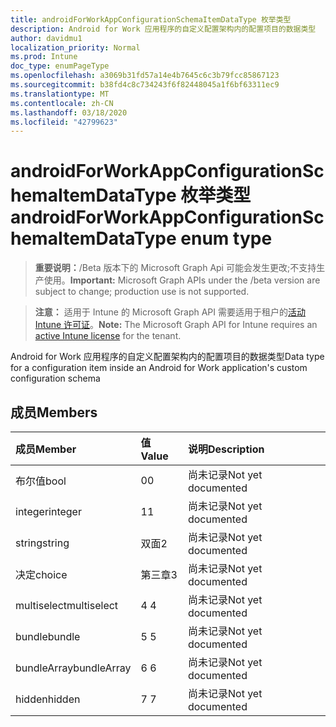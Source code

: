 ```yaml
---
title: androidForWorkAppConfigurationSchemaItemDataType 枚举类型
description: Android for Work 应用程序的自定义配置架构内的配置项目的数据类型
author: davidmu1
localization_priority: Normal
ms.prod: Intune
doc_type: enumPageType
ms.openlocfilehash: a3069b31fd57a14e4b7645c6c3b79fcc85867123
ms.sourcegitcommit: b38fd4c8c734243f6f82448045a1f6bf63311ec9
ms.translationtype: MT
ms.contentlocale: zh-CN
ms.lasthandoff: 03/18/2020
ms.locfileid: "42799623"
---
```

# <a name="androidforworkappconfigurationschemaitemdatatype-enum-type"></a><span data-ttu-id="846c4-103">androidForWorkAppConfigurationSchemaItemDataType 枚举类型</span><span class="sxs-lookup"><span data-stu-id="846c4-103">androidForWorkAppConfigurationSchemaItemDataType enum type</span></span>

> <span data-ttu-id="846c4-104">**重要说明：**/Beta 版本下的 Microsoft Graph Api 可能会发生更改;不支持生产使用。</span><span class="sxs-lookup"><span data-stu-id="846c4-104">**Important:** Microsoft Graph APIs under the /beta version are subject to change; production use is not supported.</span></span>

> <span data-ttu-id="846c4-105">**注意：** 适用于 Intune 的 Microsoft Graph API 需要适用于租户的[活动 Intune 许可证](https://go.microsoft.com/fwlink/?linkid=839381)。</span><span class="sxs-lookup"><span data-stu-id="846c4-105">**Note:** The Microsoft Graph API for Intune requires an [active Intune license](https://go.microsoft.com/fwlink/?linkid=839381) for the tenant.</span></span>

<span data-ttu-id="846c4-106">Android for Work 应用程序的自定义配置架构内的配置项目的数据类型</span><span class="sxs-lookup"><span data-stu-id="846c4-106">Data type for a configuration item inside an Android for Work application's custom configuration schema</span></span>

## <a name="members"></a><span data-ttu-id="846c4-107">成员</span><span class="sxs-lookup"><span data-stu-id="846c4-107">Members</span></span>
|<span data-ttu-id="846c4-108">成员</span><span class="sxs-lookup"><span data-stu-id="846c4-108">Member</span></span>|<span data-ttu-id="846c4-109">值</span><span class="sxs-lookup"><span data-stu-id="846c4-109">Value</span></span>|<span data-ttu-id="846c4-110">说明</span><span class="sxs-lookup"><span data-stu-id="846c4-110">Description</span></span>|
|:---|:---|:---|
|<span data-ttu-id="846c4-111">布尔值</span><span class="sxs-lookup"><span data-stu-id="846c4-111">bool</span></span>|<span data-ttu-id="846c4-112">0</span><span class="sxs-lookup"><span data-stu-id="846c4-112">0</span></span>|<span data-ttu-id="846c4-113">尚未记录</span><span class="sxs-lookup"><span data-stu-id="846c4-113">Not yet documented</span></span>|
|<span data-ttu-id="846c4-114">integer</span><span class="sxs-lookup"><span data-stu-id="846c4-114">integer</span></span>|<span data-ttu-id="846c4-115">1</span><span class="sxs-lookup"><span data-stu-id="846c4-115">1</span></span>|<span data-ttu-id="846c4-116">尚未记录</span><span class="sxs-lookup"><span data-stu-id="846c4-116">Not yet documented</span></span>|
|<span data-ttu-id="846c4-117">string</span><span class="sxs-lookup"><span data-stu-id="846c4-117">string</span></span>|<span data-ttu-id="846c4-118">双面</span><span class="sxs-lookup"><span data-stu-id="846c4-118">2</span></span>|<span data-ttu-id="846c4-119">尚未记录</span><span class="sxs-lookup"><span data-stu-id="846c4-119">Not yet documented</span></span>|
|<span data-ttu-id="846c4-120">决定</span><span class="sxs-lookup"><span data-stu-id="846c4-120">choice</span></span>|<span data-ttu-id="846c4-121">第三章</span><span class="sxs-lookup"><span data-stu-id="846c4-121">3</span></span>|<span data-ttu-id="846c4-122">尚未记录</span><span class="sxs-lookup"><span data-stu-id="846c4-122">Not yet documented</span></span>|
|<span data-ttu-id="846c4-123">multiselect</span><span class="sxs-lookup"><span data-stu-id="846c4-123">multiselect</span></span>|<span data-ttu-id="846c4-124">4 </span><span class="sxs-lookup"><span data-stu-id="846c4-124">4</span></span>|<span data-ttu-id="846c4-125">尚未记录</span><span class="sxs-lookup"><span data-stu-id="846c4-125">Not yet documented</span></span>|
|<span data-ttu-id="846c4-126">bundle</span><span class="sxs-lookup"><span data-stu-id="846c4-126">bundle</span></span>|<span data-ttu-id="846c4-127">5 </span><span class="sxs-lookup"><span data-stu-id="846c4-127">5</span></span>|<span data-ttu-id="846c4-128">尚未记录</span><span class="sxs-lookup"><span data-stu-id="846c4-128">Not yet documented</span></span>|
|<span data-ttu-id="846c4-129">bundleArray</span><span class="sxs-lookup"><span data-stu-id="846c4-129">bundleArray</span></span>|<span data-ttu-id="846c4-130">6 </span><span class="sxs-lookup"><span data-stu-id="846c4-130">6</span></span>|<span data-ttu-id="846c4-131">尚未记录</span><span class="sxs-lookup"><span data-stu-id="846c4-131">Not yet documented</span></span>|
|<span data-ttu-id="846c4-132">hidden</span><span class="sxs-lookup"><span data-stu-id="846c4-132">hidden</span></span>|<span data-ttu-id="846c4-133">7 </span><span class="sxs-lookup"><span data-stu-id="846c4-133">7</span></span>|<span data-ttu-id="846c4-134">尚未记录</span><span class="sxs-lookup"><span data-stu-id="846c4-134">Not yet documented</span></span>|



